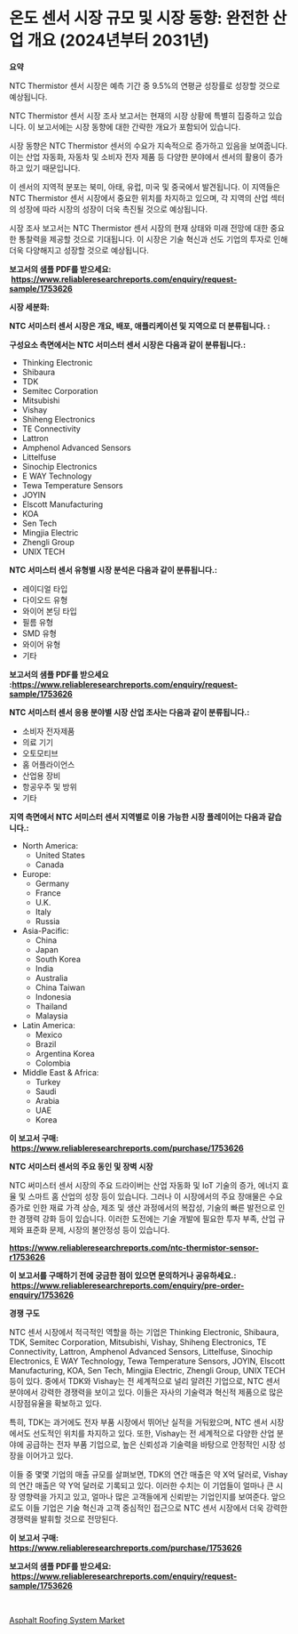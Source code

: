 <p><h1>온도 센서 시장 규모 및 시장 동향: 완전한 산업 개요 (2024년부터 2031년)</h1></p><p><strong>요약</strong></p>
<p><p>NTC Thermistor 센서 시장은 예측 기간 중 9.5%의 연평균 성장률로 성장할 것으로 예상됩니다.</p><p>NTC Thermistor 센서 시장 조사 보고서는 현재의 시장 상황에 특별히 집중하고 있습니다. 이 보고서에는 시장 동향에 대한 간략한 개요가 포함되어 있습니다.</p><p>시장 동향은 NTC Thermistor 센서의 수요가 지속적으로 증가하고 있음을 보여줍니다. 이는 산업 자동화, 자동차 및 소비자 전자 제품 등 다양한 분야에서 센서의 활용이 증가하고 있기 때문입니다.</p><p>이 센서의 지역적 분포는 북미, 아태, 유럽, 미국 및 중국에서 발견됩니다. 이 지역들은 NTC Thermistor 센서 시장에서 중요한 위치를 차지하고 있으며, 각 지역의 산업 섹터의 성장에 따라 시장의 성장이 더욱 촉진될 것으로 예상됩니다.</p><p>시장 조사 보고서는 NTC Thermistor 센서 시장의 현재 상태와 미래 전망에 대한 중요한 통찰력을 제공할 것으로 기대됩니다. 이 시장은 기술 혁신과 선도 기업의 투자로 인해 더욱 다양해지고 성장할 것으로 예상됩니다.</p></p>
<p><strong>보고서의 샘플 PDF를 받으세요: &nbsp;<a href="https://www.reliableresearchreports.com/enquiry/request-sample/1753626">https://www.reliableresearchreports.com/enquiry/request-sample/1753626</a></strong></p>
<p><strong>시장 세분화:</strong></p>
<p><strong> NTC 서미스터 센서 시장은 개요, 배포, 애플리케이션 및 지역으로 더 분류됩니다. :</strong></p>
<p><strong>구성요소 측면에서는 NTC 서미스터 센서 시장은 다음과 같이 분류됩니다.:</strong></p>
<p><ul><li>Thinking Electronic</li><li>Shibaura</li><li>TDK</li><li>Semitec Corporation</li><li>Mitsubishi</li><li>Vishay</li><li>Shiheng Electronics</li><li>TE Connectivity</li><li>Lattron</li><li>Amphenol Advanced Sensors</li><li>Littelfuse</li><li>Sinochip Electronics</li><li>E WAY Technology</li><li>Tewa Temperature Sensors</li><li>JOYIN</li><li>Elscott Manufacturing</li><li>KOA</li><li>Sen Tech</li><li>Mingjia Electric</li><li>Zhengli Group</li><li>UNIX TECH</li></ul></p>
<p><strong> NTC 서미스터 센서 유형별 시장 분석은 다음과 같이 분류됩니다.:</strong></p>
<p><ul><li>레이디얼 타입</li><li>다이오드 유형</li><li>와이어 본딩 타입</li><li>필름 유형</li><li>SMD 유형</li><li>와이어 유형</li><li>기타</li></ul></p>
<p><strong>보고서의 샘플 PDF를 받으세요 :<a href="https://www.reliableresearchreports.com/enquiry/request-sample/1753626">https://www.reliableresearchreports.com/enquiry/request-sample/1753626</a></strong></p>
<p><strong> NTC 서미스터 센서 응용 분야별 시장 산업 조사는 다음과 같이 분류됩니다.:</strong></p>
<p><ul><li>소비자 전자제품</li><li>의료 기기</li><li>오토모티브</li><li>홈 어플라이언스</li><li>산업용 장비</li><li>항공우주 및 방위</li><li>기타</li></ul></p>
<p><strong>지역 측면에서 NTC 서미스터 센서 지역별로 이용 가능한 시장 플레이어는 다음과 같습니다.:</strong></p>
<p><ul>
    <li>
        North America:
        <ul>
            <li>United States</li>
            <li>Canada</li>
        </ul>
    </li>
    <li>
        Europe:
        <ul>
            <li>Germany</li>
            <li>France</li>
            <li>U.K.</li>
            <li>Italy</li>
            <li>Russia</li>
        </ul>
    </li>
    <li>
        Asia-Pacific:
        <ul>
            <li>China</li>
            <li>Japan</li>
            <li>South Korea</li>
            <li>India</li>
            <li>Australia</li>
            <li>China Taiwan</li>
            <li>Indonesia</li>
            <li>Thailand</li>
            <li>Malaysia</li>
        </ul>
    </li>
    <li>
        Latin America:
        <ul>
            <li>Mexico</li>
            <li>Brazil</li>
            <li>Argentina Korea</li>
            <li>Colombia</li>
        </ul>
    </li>
    <li>
        Middle East & Africa:
        <ul>
            <li>Turkey</li>
            <li>Saudi</li>
            <li>Arabia</li>
            <li>UAE</li>
            <li>Korea</li>
        </ul>
    </li>
    </ul></p>
<p><strong>이 보고서 구매: &nbsp;<a href="https://www.reliableresearchreports.com/purchase/1753626">https://www.reliableresearchreports.com/purchase/1753626</a></strong></p>
<p><strong>NTC 서미스터 센서의 주요 동인 및 장벽 시장</strong></p>
<p><p>NTC 써미스터 센서 시장의 주요 드라이버는 산업 자동화 및 IoT 기술의 증가, 에너지 효율 및 스마트 홈 산업의 성장 등이 있습니다. 그러나 이 시장에서의 주요 장애물은 수요 증가로 인한 재료 가격 상승, 제조 및 생산 과정에서의 복잡성, 기술의 빠른 발전으로 인한 경쟁력 강화 등이 있습니다. 이러한 도전에는 기술 개발에 필요한 투자 부족, 산업 규제와 표준화 문제, 시장의 불안정성 등이 있습니다.</p></p>
<p><strong><a href="https://www.reliableresearchreports.com/ntc-thermistor-sensor-r1753626">https://www.reliableresearchreports.com/ntc-thermistor-sensor-r1753626</a></strong></p>
<p><strong>이 보고서를 구매하기 전에 궁금한 점이 있으면 문의하거나 공유하세요.: &nbsp;<a href="https://www.reliableresearchreports.com/enquiry/pre-order-enquiry/1753626">https://www.reliableresearchreports.com/enquiry/pre-order-enquiry/1753626</a></strong></p>
<p><strong>경쟁 구도</strong></p>
<p><p>NTC 센서 시장에서 적극적인 역할을 하는 기업은 Thinking Electronic, Shibaura, TDK, Semitec Corporation, Mitsubishi, Vishay, Shiheng Electronics, TE Connectivity, Lattron, Amphenol Advanced Sensors, Littelfuse, Sinochip Electronics, E WAY Technology, Tewa Temperature Sensors, JOYIN, Elscott Manufacturing, KOA, Sen Tech, Mingjia Electric, Zhengli Group, UNIX TECH 등이 있다. 중에서 TDK와 Vishay는 전 세계적으로 널리 알려진 기업으로, NTC 센서 분야에서 강력한 경쟁력을 보이고 있다. 이들은 자사의 기술력과 혁신적 제품으로 많은 시장점유율을 확보하고 있다.</p><p>특히, TDK는 과거에도 전자 부품 시장에서 뛰어난 실적을 거둬왔으며, NTC 센서 시장에서도 선도적인 위치를 차지하고 있다. 또한, Vishay는 전 세계적으로 다양한 산업 분야에 공급하는 전자 부품 기업으로, 높은 신뢰성과 기술력을 바탕으로 안정적인 시장 성장을 이어가고 있다.</p><p>이들 중 몇몇 기업의 매출 규모를 살펴보면, TDK의 연간 매출은 약 X억 달러로, Vishay의 연간 매출은 약 Y억 달러로 기록되고 있다. 이러한 수치는 이 기업들이 얼마나 큰 시장 영향력을 가지고 있고, 얼마나 많은 고객들에게 신뢰받는 기업인지를 보여준다. 앞으로도 이들 기업은 기술 혁신과 고객 중심적인 접근으로 NTC 센서 시장에서 더욱 강력한 경쟁력을 발휘할 것으로 전망된다.</p></p>
<p><strong>이 보고서 구매: &nbsp; <a href="https://www.reliableresearchreports.com/purchase/1753626">https://www.reliableresearchreports.com/purchase/1753626</a></strong></p>
<p><strong>보고서의 샘플 PDF를 받으세요: &nbsp;<a href="https://www.reliableresearchreports.com/enquiry/request-sample/1753626">https://www.reliableresearchreports.com/enquiry/request-sample/1753626</a></strong><strong></strong></p>
<p>&nbsp;</p>
<p><p><a href="https://cautious-neon-760.notion.site/Asphalt-Roofing-System-Market-Research-Report-The-Key-To-Successful-Business-Strategy-Forecasted-fo-e39961deaa8d41dab131c58bfb96c9a6">Asphalt Roofing System Market</a></p></p>